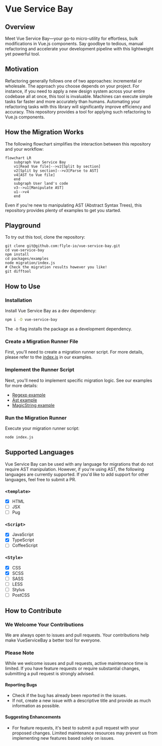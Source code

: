 # Vue Service Bay

## Overview

Meet Vue Service Bay—your go-to micro-utility for effortless, bulk modifications in Vue.js components. Say goodbye to tedious, manual refactoring and accelerate your development pipeline with this lightweight yet powerful tool.

## Motivation

Refactoring generally follows one of two approaches: incremental or wholesale. The approach you choose depends on your project. For instance, if you need to apply a new design system across your entire codebase all at once, this tool is invaluable. Machines can execute simple tasks far faster and more accurately than humans. Automating your refactoring tasks with this library will significantly improve efficiency and accuracy. This repository provides a tool for applying such refactoring to Vue.js components.

## How the Migration Works

The following flowchart simplifies the interaction between this repository and your workflow:

```mermaid
flowchart LR
    subgraph Vue Service Bay
    v1[Read Vue file]-->v2[Split by section]
    v2[Split by section]-->v3[Parse to AST]
    v4[AST to Vue file]
    end
    subgraph User land's code
    v3-->u1[Manipulate AST]
    u1-->v4
    end
```

Even if you're new to manipulating AST (Abstract Syntax Trees), this repository provides plenty of examples to get you started.

## Playground

To try out this tool, clone the repository:

```shell
git clone git@github.com:flyle-io/vue-service-bay.git
cd vue-service-bay
npm install
cd packages/examples
node migration/index.js
# Check the migration results however you like!
git difftool
```

## How to Use

### Installation

Install Vue Service Bay as a dev dependency:

```sh
npm i -D vue-service-bay
```

The `-D` flag installs the package as a development dependency.

### Create a Migration Runner File

First, you'll need to create a migration runner script. For more details, please refer to the [index.js](./packages/examples/migration/index.js) in our examples.

### Implement the Runner Script

Next, you'll need to implement specific migration logic. See our examples for more details:

- [Regexp example](./packages/examples/migration/001_RegexpExamples.js)
- [Ast example](./packages/examples/migration/002_AstManipulateExamples.js)
- [MagicString example](./packages/examples/migration/003_MagicStringExamples.js)

### Run the Migration Runner

Execute your migration runner script:

```sh
node index.js
```

## Supported Languages

Vue Service Bay can be used with any language for migrations that do not require AST manipulation. However, if you're using AST, the following languages are currently supported. If you'd like to add support for other languages, feel free to submit a PR.

### `<template>`

- [x] HTML
- [ ] JSX
- [ ] Pug

### `<Script>`

- [x] JavaScript
- [x] TypeScript
- [ ] CoffeeScript

### `<Style>`

- [x] CSS
- [x] SCSS
- [ ] SASS
- [ ] LESS
- [ ] Stylus
- [ ] PostCSS

## How to Contribute

### We Welcome Your Contributions

We are always open to issues and pull requests. Your contributions help make VueServiceBay a better tool for everyone.

### Please Note

While we welcome issues and pull requests, active maintenance time is limited. If you have feature requests or require substantial changes, submitting a pull request is strongly advised.

#### Reporting Bugs

- Check if the bug has already been reported in the issues.
- If not, create a new issue with a descriptive title and provide as much information as possible.

#### Suggesting Enhancements

- For feature requests, it's best to submit a pull request with your proposed changes. Limited maintenance resources may prevent us from implementing new features based solely on issues.
